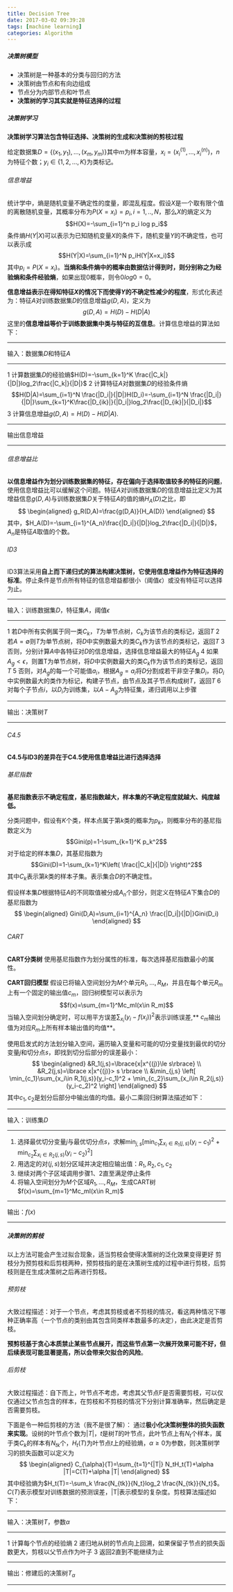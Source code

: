 ```yaml
---
title: Decision Tree
date: 2017-03-02 09:39:28
tags: [machine learning]
categories: Algorithm
---
```


##### 决策树模型
- 决策树是一种基本的分类与回归的方法
- 决策树由节点和有向边组成
- 节点分为内部节点和叶节点
- **决策树的学习其实就是特征选择的过程**

##### 决策树学习
**决策树学习算法包含特征选择、决策树的生成和决策树的剪枝过程**

给定数据集$D=\lbrace (x_1,y_1),...,(x_m,y_m) \rbrace$其中$m$为样本容量，$x_i=(x_i^{(1)},...,x_i^{(n)})$，$n$为特征个数；$y_i\in \lbrace 1,2,...,K \rbrace$为类标记。

###### 信息增益
统计学中，熵是随机变量不确定性的度量，即混乱程度。假设$X$是一个取有限个值的离散随机变量，其概率分布为$P(X=x_i)=p_i,i=1,..,N$，那么$X$的熵定义为$$H(X)=-\sum_{i=1}^n p_i log p_i$$条件熵$H(Y|X)$可以表示为已知随机变量$X$的条件下，随机变量$Y$的不确定性，也可以表示成$$H(Y|X)=\sum_{i=1}^N p_iH(Y|X=x_i)$$其中$p_i=P(X=x_i)$。**当熵和条件熵中的概率由数据估计得到时，则分别称之为经验熵和条件经验熵**，如果出现0概率，则令$0log0=0$。

**信息增益表示在得知特征$X$的情况下而使得$Y$的不确定性减少的程度**，形式化表述为：特征$A$对训练数据集$D$的信息增益$g(D,A)$，定义为$$g(D,A)=H(D)-H(D|A)$$这里的**信息增益等价于训练数据集中类与特征的互信息**。计算信息增益的算法如下：

---

输入：数据集$D$和特征$A$

---

1 计算数据集$D$的经验熵$H(D)=-\sum_{k=1}^K \frac{|C_k|}{|D|}log_2\frac{|C_k|}{|D|}$
2 计算特征$A$对数据集$D$的经验条件熵$$H(D|A)=\sum_{i=1}^N \frac{|D_i|}{|D|}H(D_i)=-\sum_{i=1}^N \frac{|D_i|}{|D|}\sum_{k=1}^K\frac{|D_{ik}|}{|D_i|}log_2\frac{|D_{ik}|}{|D_i|}$$
3 计算信息增益$g(D,A)=H(D)-H(D|A)$.

 ---

输出信息增益

---

###### 信息增益比
**以信息增益作为划分训练数据集的特征，存在偏向于选择取值较多的特征的问题**，使用信息增益比可以缓解这个问题。特征$A$对训练数据集$D$的信息增益比定义为其增益信息$g(D,A)$与训练数据集$D$关于特征$A$的值的熵$H_A(D)$之比，即
$$
\begin{aligned}
g_R(D,A)=\frac{g(D,A)}{H_A(D)}
\end{aligned}
$$
其中，$H_A(D)=-\sum_{i=1}^{A_n}\frac{|D_i|}{|D|}log_2\frac{|D_i|}{|D|}$，$A_n$是特征$A$取值的个数。

###### ID3
ID3算法采用**自上而下递归式的算法构建决策树，它使用信息增益作为特征选择的标准**。停止条件是节点所有特征的信息增益都很小（阈值$\epsilon$）或没有特征可以选择为止。

---

输入：训练数据集$D$，特征集$A$，阈值$\epsilon$

---

1 若$D$中所有实例属于同一类$C_k$，$T$为单节点树，$C_k$为该节点的类标记，返回$T$
2 若$A=\emptyset$则$T$为单节点树，将$D$中实例数最大的类$C_k$作为该节点的类标记，返回$T$
3 否则，分别计算$A$中各特征对$D$的信息增益，选择信息增益最大的特征$A_g$
4 如果$A_g<\epsilon$，则置T为单节点树，将$D$中实例数最大的类$C_k$作为该节点的类标记，返回$T$
5 否则，对$A_g$的每一个可能值$a_i$，根据$A_g=a_i$将$D$分割成若干非空子集$D_i$，将$D_i$中实例数最大的类作为标记，构建子节点，由节点及其子节点构成树$T$，返回$T$
6 对每个子节点$i$，以$D_i$为训练集，以$A-A_g$为特征集，递归调用以上步骤

---

输出：决策树$T$

---

###### C4.5
**C4.5与ID3的差异在于C4.5使用信息增益比进行选择选择**

###### 基尼指数
**基尼指数表示不确定程度，基尼指数越大，样本集的不确定程度就越大、纯度越低。**

分类问题中，假设有$K$个类，样本点属于第$k$类的概率为$p_k$，则概率分布的基尼指数定义为$$Gini(p)=1-\sum_{k=1}^K p_k^2$$对于给定的样本集$D$，其基尼指数为$$Gini(D)=1-\sum_{k=1}^K\left( \frac{|C_k|}{|D|} \right)^2$$其中$C_k$表示第$k$类的样本子集。表示集合$D$的不确定性。

假设样本集$D$根据特征$A$的不同取值被分成$A_n$个部分，则定义在特征$A$下集合$D$的基尼指数为
$$
\begin{aligned}
Gini(D,A)=\sum_{i=1}^{A_n} \frac{|D_i|}{|D|}Gini(D_i)
\end{aligned}
$$

###### CART
**CART分类树**
使用基尼指数作为划分属性的标准，每次选择基尼指数最小的属性。

**CART回归模型**
假设已将输入空间划分为$M$个单元$R_1,...,R_M$，并且在每个单元$R_m$上有一个固定的输出值$c_m$，回归树模型可以表示为$$f(x)=\sum_{m=1}^Mc_mI(x\in R_m)$$当输入空间划分确定时，可以用平方误差$\sum_{x_i}(y_i-f(x_i))^2$表示训练误差,** $c_m$输出值为对应$R_m$上所有样本输出值的均值**。

使用启发式的方法划分输入空间，遍历输入变量和可能的切分变量找到最优的切分变量$j$和切分点$s$，即找到切分后部分的误差最小：
$$
\begin{aligned}
&R_1(j,s)=\lbrace{x|x^{(j)}\le s\rbrace}  \\
&R_2(j,s)=\lbrace x|x^{(j)}> s \rbrace  \\
&\min_{j,s} \left[ \min_{c_1}\sum_{x_i\in R_1(j,s)}(y_i-c_1)^2 + \min_{c_2}\sum_{x_i\in R_2(j,s)}(y_i-c_2)^2  \right]
\end{aligned}
$$
其中$c_1,c_2$是划分后部分中输出值的均值。最小二乘回归树算法描述如下：

---

输入：训练集$D$

---

1. 选择最优切分变量$j$与最优切分点$s$，求解$\min_{j,s} \left[ \min_{c_1}\sum_{x_i\in R_1(j,s)}(y_i-c_1)^2 + \min_{c_2}\sum_{x_i\in R_2(j,s)}(y_i-c_2)^2  \right]$
2. 用选定的对$(j,s)$划分区域并决定相应输出值：$R_1,R_2,c_1,c_2$
3. 继续对两个子区域调用步骤1、2直至满足停止条件
4. 将输入空间划分为$M$个区域$R_1,...,R_M$，生成CART树$f(x)=\sum_{m=1}^Mc_mI(x\in R_m)$

---

输出：$f(x)$

---


##### 决策树的剪枝
以上方法可能会产生过拟合现象，适当剪枝会使得决策树的泛化效果变得更好
剪枝分为预剪枝和后剪枝两种，预剪枝指的是在决策树生成的过程中进行剪枝，后剪枝则是在生成决策树之后再进行剪枝。
###### 预剪枝
大致过程描述：对于一个节点，考虑其剪枝或者不剪枝的情况，看这两种情况下哪种正确率高（一个节点的类别由其包含同类样本数最多的决定），由此决定是否剪枝。

**预剪枝基于贪心本质禁止某些节点展开，而这些节点第一次展开效果可能不好，但后续表现可能显著提高，所以会带来欠拟合的风险**。
###### 后剪枝
大致过程描述：自下而上，叶节点不考虑，考虑其父节点F是否需要剪枝，可以仅仅通过父节点包含的样本，在剪枝和不剪枝的情况下分别计算准确率，然后确定是否需要剪枝。

下面是令一种后剪枝的方法（我不是很了解）：
通过**极小化决策树整体的损失函数来实现**。设树的叶节点个数为$|T|$，$t$是树$T$的叶节点，此叶节点上有$N_t$个样本，属于类$C_k$的样本有$N_{tk}$个，$H_t(T)$为叶节点$t$上的经验熵，$\alpha \ge 0$为参数，则决策树学习的损失函数可以定义为
$$
\begin{aligned}
C_{\alpha}(T)=\sum_{t=1}^{|T|} N_tH_t(T)+\alpha |T|=C(T)+\alpha |T|
\end{aligned}
$$
其中经验熵为$H_t(T)=-\sum_k \frac{N_{tk}}{N_t}log_2  \frac{N_{tk}}{N_t}$。$C(T)$表示模型对训练数据的预测误差，|T|表示模型的复杂度。剪枝算法描述如下：

---

输入：决策树$T$，参数$\alpha$

---

1 计算每个节点的经验熵
2 递归地从树的节点向上回溯，如果保留子节点的损失函数更大，剪枝以父节点作为叶子
3 返回2直到不能继续为止

---

输出：修建后的决策树$T_{\alpha}$

---

















